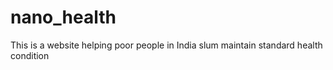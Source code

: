 # nano_health
This is a website helping poor people in India slum maintain standard health condition
